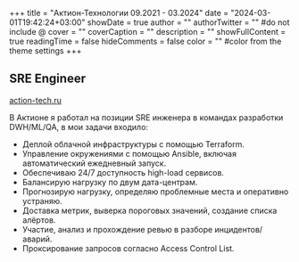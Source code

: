 +++
title = "Актион-Технологии 09.2021 - 03.2024"
date = "2024-03-01T19:42:24+03:00"
showDate = true
author = ""
authorTwitter = "" #do not include @
cover = ""
coverCaption = ""
description = ""
showFullContent = true
readingTime = false
hideComments = false
color = "" #color from the theme settings
+++

## SRE Engineer

[action-tech.ru](https://action-tech.ru)

В Актионе я работал на позиции SRE инженера в командах разработки DWH/ML/QA, в мои задачи входило:  
- Деплой облачной инфраструктуры с помощью Terraform.  
- Управление окружениями с помощью Ansible, включая автоматический ежедневный запуск.  
- Обеспечиваю 24/7 доступность high-load сервисов.  
- Балансирую нагрузку по двум дата-центрам.  
- Прогнозирую нагрузку, определяю проблемные места и оперативно устраняю.  
- Доставка метрик, выверка пороговых значений, создание списка алёртов.  
- Участие, анализ и прохождение ревью в разборе инцидентов/аварий.  
- Проксирование запросов согласно Access Control List.  
